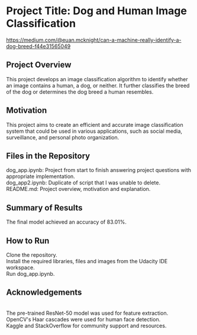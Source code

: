 # Project Title: Dog and Human Image Classification

https://medium.com/@euan.mcknight/can-a-machine-really-identify-a-dog-breed-f44e31565049

## Project Overview
This project develops an image classification algorithm to identify whether an image contains a human, a dog, or neither. It further classifies the breed of the dog or determines the dog breed a human resembles.

## Motivation
This project aims to create an efficient and accurate image classification system that could be used in various applications, such as social media, surveillance, and personal photo organization.

## Files in the Repository

dog_app.ipynb: Project from start to finish answering project questions with appropriate implementation.
<br /> dog_app2.ipynb: Duplicate of script that I was unable to delete.
<br /> README.md: Project overview, motivation and explanation.

## Summary of Results
The final model achieved an accuracy of 83.01%.

## How to Run
Clone the repository.
<br /> Install the required libraries, files and images from the Udacity IDE workspace.
<br /> Run dog_app.ipynb.

## Acknowledgements
<br /> The pre-trained ResNet-50 model was used for feature extraction.
<br /> OpenCV's Haar cascades were used for human face detection.
<br /> Kaggle and StackOverflow for community support and resources.
